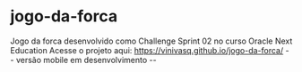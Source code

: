 # jogo-da-forca
Jogo da forca desenvolvido como Challenge Sprint 02 no curso Oracle Next Education
Acesse o projeto aqui: https://vinivasq.github.io/jogo-da-forca/ -- versão mobile em desenvolvimento --
